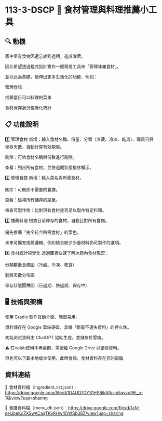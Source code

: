 # 113-3-DSCP 🧺 食材管理與料理推薦小工具
## 🔍 動機
家中常有食物因遺忘放到過期，造成浪費。

因此希望透過程式設計實作一個簡易工具來「管理冰箱食材」。

並以此為基礎，延伸出更多生活化的功能，例如：

管理食譜

推薦當日可以料理的菜單

食材保存狀況視覺化統計

## 📋 功能說明
1️⃣ 管理食材
新增：輸入食材名稱、份量、分類（冷藏、冷凍、乾貨）、購買日與保存天數，自動計算有效期限。

刪除：可依食材名稱與份數進行刪除。

查看：列出所有食材，並依過期狀態排序顯示。

2️⃣ 管理食譜
新增：輸入菜名與所需食材。

刪除：可刪除不需要的食譜。

查看：檢視所有儲存的菜單。

檢查可製作性：比對現有食材是否足以製作特定料理。

3️⃣ 推薦料理
根據目前庫存的食材，自動比對所有食譜。

優先推薦「完全符合所需食材」的菜色。

未來可擴充推薦邏輯，例如結合缺少少量材料仍可製作的選項。

4️⃣ 食材統計視覺化
透過圖表快速了解冰箱內食材現況：

分類數量長條圖（冷藏、冷凍、乾貨）

剩餘天數分布圖

保存狀態圓餅圖（已過期、快過期、保存中）

## 🖥️ 技術與架構
使用 Gradio 製作互動介面，簡單易用。

資料儲存在 Google 雲端硬碟，具備「斷電不遺失資料」的持久性。

初始測試資料由 ChatGPT 協助生成，並儲存於雲端。

⚠️ 在colab使用本專案前，需授權 Google Drive 以讀寫資料。

但也可以下載本地版本使用，此時食譜、食材資料存在您的電腦

## 資料連結
🔗 食材資料檔（ingredient_list.json）：https://drive.google.com/file/d/1D4UD7DYS1HP8ikAfb-m5qvzct9E_o-1Q/view?usp=sharing

🔗 食譜資料檔（menu_db.json）：https://drive.google.com/file/d/1aN-pHJbeKcZXSwACaqTKyRHw4DWSb3BZ/view?usp=sharing
